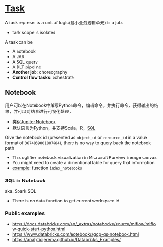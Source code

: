 
# [Task](https://docs.databricks.com/en/jobs/index.html#what-is-a-task)
A task represents a unit of logic(最小业务逻辑单元) in a job.
- task scope is isolated

A task can be
- A notebook
- A JAR
- A SQL query
- A DLT pipeline
- **Another job**: choreography
- **Control flow tasks**: ochestrate


## Notebook
用户可以在Notebook中编写Python命令，编辑命令，并执行命令，获得输出的结果，并可以对结果进行可视化处理，
- 类似[Jupiter Notebook](https://github.com/davidkhala/AI/wiki/Jupyter-Notebook)
- 默认语言为Python，并支持Scala，R，[SQL](#sql-in-notebook)

Give the notebook id (presented as `object_id` or `resource_id` in a value format of `3674839001807684`), there is no way to query back the notebook path
- This uglifies notebook visualization in Microsoft Purview lineage canvas
- You might need to create a dimentional table for query that information
- [example](https://github.com/davidkhala/databricks-common/blob/main/lib/workspace.py): function `index_notebooks`

### SQL in Notebook
aka. Spark SQL
- There is no data function to get current workspace id

### Public examples
- https://docs.databricks.com/en/_extras/notebooks/source/mlflow/mlflow-quick-start-python.html
- https://www.databricks.com/notebooks/gcp-qs-notebook.html
- https://analyticjeremy.github.io/Databricks_Examples/
